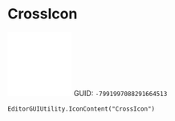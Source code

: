 # CrossIcon
![](/img/CrossIcon.png)
GUID: `-7991997088291664513`
```
EditorGUIUtility.IconContent("CrossIcon")
```
